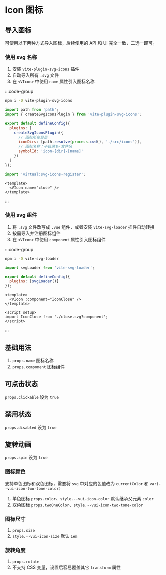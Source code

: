 # Icon 图标

## 导入图标

可使用以下两种方式导入图标，后续使用的 API 和 UI 完全一致，二选一即可。

### 使用 svg 名称

1. 安装 `vite-plugin-svg-icons` 插件
2. 自动导入所有 `.svg` 文件
3. 在 `<VIcon>` 中使用 `name` 属性引入图标名称

:::code-group

```sh [npm]
npm i -D vite-plugin-svg-icons
```

```js [vite.config.js]
import path from 'path';
import { createSvgIconsPlugin } from 'vite-plugin-svg-icons';

export default defineConfig({
  plugins: [
    createSvgIconsPlugin({
      // 图标所在目录
      iconDirs: [path.resolve(process.cwd(), './src/icons')],
      // 图标名称：子目录名-文件名
      symbolId: 'icon-[dir]-[name]'
    })
  ]
});
```

```js [main.js]
import 'virtual:svg-icons-register';
```

```vue [*.vue]
<template>
  <VIcon name="close" />
</template>
```

:::

### 使用 svg 组件

1. 将 `.svg` 文件改写成 `.vue` 组件，或者安装 `vite-svg-loader` 插件自动转换
2. 按需导入并注册图标组件
3. 在 `<VIcon>` 中使用 `component` 属性引入图标组件

:::code-group

```sh [npm]
npm i -D vite-svg-loader
```

```js [vite.config.js]
import svgLoader from 'vite-svg-loader';

export default defineConfig({
  plugins: [svgLoader()]
});
```

```vue [*.vue]
<template>
  <VIcon :component="IconClose" />
</template>

<script setup>
import IconClose from './close.svg?component';
</script>
```

:::

## 基础用法

1. `props.name` 图标名称
2. `props.component` 图标组件

<preview path="./demos/basic.vue"></preview>

## 可点击状态

`props.clickable` 设为 `true`

<preview path="./demos/clickable.vue"></preview>

## 禁用状态

`props.disabled` 设为 `true`

<preview path="./demos/disabled.vue"></preview>

## 旋转动画

`props.spin` 设为 `true`

<preview path="./demos/spin.vue"></preview>

<!--@include: @/component/@parts/props-style.md-->

### 图标颜色

支持单色图标和双色图标，需要将 `svg` 中对应的色值改为 `currentColor` 和 `var(--vui-icon-two-tone-color)`

1. 单色图标 `props.color`、`style.--vui-icon-color` 默认继承父元素 `color`
2. 双色图标 `props.twoOneColor`、`style.--vui-icon-two-tone-color`

<preview path="./demos/color.vue"></preview>

### 图标尺寸

1. `props.size`
2. `style.--vui-icon-size` 默认 `1em`

<preview path="./demos/size.vue"></preview>

### 旋转角度

1. `props.rotate`
2. 不支持 CSS 变量，设置后容易覆盖其它 `transform` 属性

<preview path="./demos/rotate.vue"></preview>
